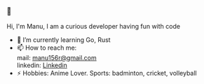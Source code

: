 ### 👋
Hi, I'm Manu, I am a curious developer having fun with code
- 🌱 I’m currently learning Go, Rust
- 📫 How to reach me:  
  mail: manu156r@gmail.com  
  linkedin: [Linkedin](https://www.linkedin.com/in/manu156/)  
- ⚡ Hobbies:
  Anime Lover. Sports: badminton, cricket, volleyball 
<!--
**manu156/manu156** is a ✨ _special_ ✨ repository because its `README.md` (this file) appears on your GitHub profile.

Here are some ideas to get you started:

- 🔭 I’m currently working on ...
- 🌱 I’m currently learning ...
- 👯 I’m looking to collaborate on ...
- 🤔 I’m looking for help with ...
- 💬 Ask me about ...
- 📫 How to reach me: ...
- 😄 Pronouns: ...
- ⚡ Fun fact: ...
-->
